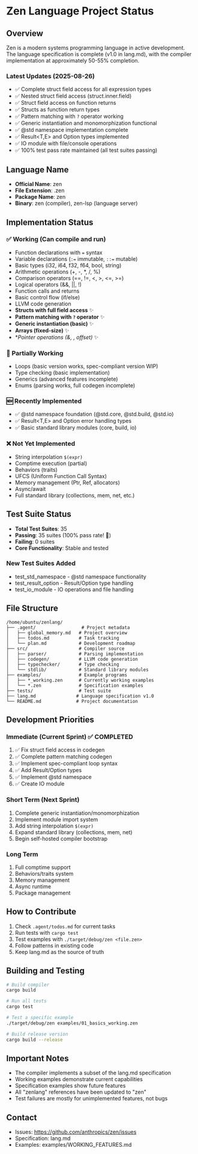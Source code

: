 # Zen Language Project Status

## Overview
Zen is a modern systems programming language in active development. The language specification is complete (v1.0 in lang.md), with the compiler implementation at approximately 50-55% completion.

### Latest Updates (2025-08-26)
- ✅ Complete struct field access for all expression types
- ✅ Nested struct field access (struct.inner.field)
- ✅ Struct field access on function returns
- ✅ Structs as function return types
- ✅ Pattern matching with `?` operator working
- ✅ Generic instantiation and monomorphization functional
- ✅ @std namespace implementation complete
- ✅ Result<T,E> and Option<T> types implemented  
- ✅ IO module with file/console operations
- ✅ 100% test pass rate maintained (all test suites passing)

## Language Name
- **Official Name**: zen
- **File Extension**: .zen  
- **Package Name**: zen
- **Binary**: zen (compiler), zen-lsp (language server)

## Implementation Status

### ✅ Working (Can compile and run)
- Function declarations with `=` syntax
- Variable declarations (`:=` immutable, `::=` mutable)
- Basic types (i32, i64, f32, f64, bool, string)
- Arithmetic operations (+, -, *, /, %)
- Comparison operators (==, !=, <, >, <=, >=)
- Logical operators (&&, ||, !)
- Function calls and returns
- Basic control flow (if/else)
- LLVM code generation
- **Structs with full field access** ✨
- **Pattern matching with `?` operator** ✨
- **Generic instantiation (basic)** ✨
- **Arrays (fixed-size)** ✨
- **Pointer operations (&, *, offset)** ✨

### 🚧 Partially Working
- Loops (basic version works, spec-compliant version WIP)
- Type checking (basic implementation)
- Generics (advanced features incomplete)
- Enums (parsing works, full codegen incomplete)

### 🆕 Recently Implemented
- ✅ @std namespace foundation (@std.core, @std.build, @std.io)
- ✅ Result<T,E> and Option<T> error handling types
- ✅ Basic standard library modules (core, build, io)

### ❌ Not Yet Implemented  
- String interpolation `$(expr)`
- Comptime execution (partial)
- Behaviors (traits)
- UFCS (Uniform Function Call Syntax)
- Memory management (Ptr, Ref, allocators)
- Async/await
- Full standard library (collections, mem, net, etc.)

## Test Suite Status
- **Total Test Suites**: 35
- **Passing**: 35 suites (100% pass rate! 🎉)
- **Failing**: 0 suites
- **Core Functionality**: Stable and tested

### New Test Suites Added
- test_std_namespace - @std namespace functionality
- test_result_option - Result/Option type handling
- test_io_module - IO operations and file handling

## File Structure
```
/home/ubuntu/zenlang/
├── .agent/                 # Project metadata
│   ├── global_memory.md   # Project overview
│   ├── todos.md           # Task tracking
│   └── plan.md            # Development roadmap
├── src/                   # Compiler source
│   ├── parser/            # Parsing implementation
│   ├── codegen/           # LLVM code generation
│   ├── typechecker/       # Type checking
│   └── stdlib/            # Standard library modules
├── examples/              # Example programs
│   ├── *_working.zen      # Currently working examples
│   └── *.zen              # Specification examples
├── tests/                 # Test suite
├── lang.md               # Language specification v1.0
└── README.md             # Project documentation
```

## Development Priorities

### Immediate (Current Sprint) ✅ COMPLETED
1. ✅ Fix struct field access in codegen
2. ✅ Complete pattern matching codegen
3. ✅ Implement spec-compliant loop syntax
4. ✅ Add Result/Option types
5. ✅ Implement @std namespace
6. ✅ Create IO module

### Short Term (Next Sprint)
1. Complete generic instantiation/monomorphization
2. Implement module import system
3. Add string interpolation `$(expr)`
4. Expand standard library (collections, mem, net)
5. Begin self-hosted compiler bootstrap

### Long Term
1. Full comptime support
2. Behaviors/traits system
3. Memory management
4. Async runtime
5. Package management

## How to Contribute
1. Check `.agent/todos.md` for current tasks
2. Run tests with `cargo test`
3. Test examples with `./target/debug/zen <file.zen>`
4. Follow patterns in existing code
5. Keep lang.md as the source of truth

## Building and Testing
```bash
# Build compiler
cargo build

# Run all tests
cargo test

# Test a specific example
./target/debug/zen examples/01_basics_working.zen

# Build release version
cargo build --release
```

## Important Notes
- The compiler implements a subset of the lang.md specification
- Working examples demonstrate current capabilities
- Specification examples show future features
- All "zenlang" references have been updated to "zen"
- Test failures are mostly for unimplemented features, not bugs

## Contact
- Issues: https://github.com/anthropics/zen/issues
- Specification: lang.md
- Examples: examples/WORKING_FEATURES.md